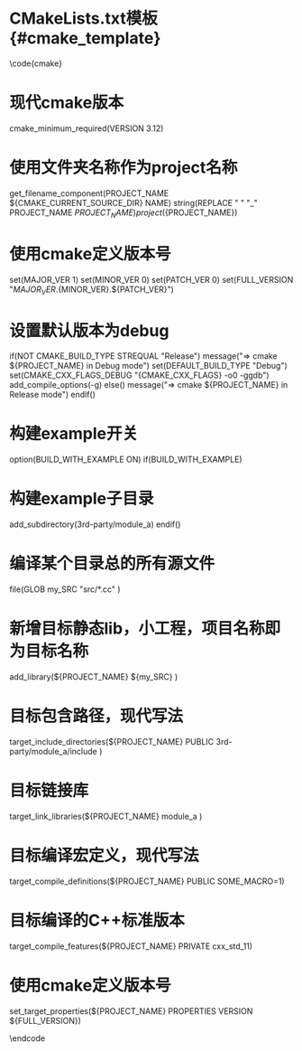 CMakeLists.txt模板{#cmake_template}
==================================


\code{cmake}

# 现代cmake版本
cmake_minimum_required(VERSION 3.12)

# 使用文件夹名称作为project名称
get_filename_component(PROJECT_NAME ${CMAKE_CURRENT_SOURCE_DIR} NAME)
string(REPLACE " " "_" PROJECT_NAME ${PROJECT_NAME})
project(${PROJECT_NAME})

# 使用cmake定义版本号
set(MAJOR_VER 1)
set(MINOR_VER 0)
set(PATCH_VER 0)
set(FULL_VERSION "${MAJOR_VER}.${MINOR_VER}.${PATCH_VER}")

# 设置默认版本为debug
if(NOT CMAKE_BUILD_TYPE STREQUAL "Release")
message("=> cmake ${PROJECT_NAME} in Debug mode")
set(DEFAULT_BUILD_TYPE "Debug")
set(CMAKE_CXX_FLAGS_DEBUG "{CMAKE_CXX_FLAGS} -o0 -ggdb")
add_compile_options(-g)
else()
message("=> cmake ${PROJECT_NAME} in Release mode")
endif()

# 构建example开关
option(BUILD_WITH_EXAMPLE ON)
if(BUILD_WITH_EXAMPLE)
# 构建example子目录
add_subdirectory(3rd-party/module_a)
endif()

# 编译某个目录总的所有源文件
file(GLOB my_SRC
    "src/*.cc"
)

# 新增目标静态lib，小工程，项目名称即为目标名称
add_library(${PROJECT_NAME}
    ${my_SRC}
)

# 目标包含路径，现代写法
target_include_directories(${PROJECT_NAME} PUBLIC
    3rd-party/module_a/include
)

# 目标链接库
target_link_libraries(${PROJECT_NAME}
    module_a
)

# 目标编译宏定义，现代写法
target_compile_definitions(${PROJECT_NAME} PUBLIC SOME_MACRO=1)

# 目标编译的C++标准版本
target_compile_features(${PROJECT_NAME} PRIVATE cxx_std_11)

# 使用cmake定义版本号
set_target_properties(${PROJECT_NAME} PROPERTIES
    VERSION ${FULL_VERSION})

\endcode